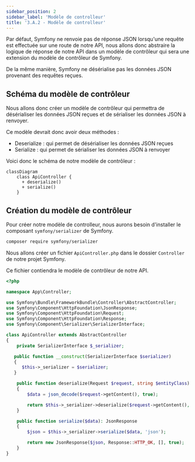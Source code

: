 ```yaml
---
sidebar_position: 2
sidebar_label: 'Modèle de controlleur'
title: '3.A.2 - Modèle de controlleur'
---
```


Par défaut, Symfony ne renvoie pas de réponse JSON lorsqu'une requête est effectuée sur une route de notre API, nous allons donc abstraire la logique de réponse de notre API dans un modèle de contrôleur qui sera une extension du modèle de contrôleur de Symfony.

De la même manière, Symfony ne désérialise pas les données JSON provenant des requêtes reçues.

## Schéma du modèle de contrôleur

Nous allons donc créer un modèle de contrôleur qui permettra de désérialiser les données JSON reçues et de sérialiser les données JSON à renvoyer.

Ce modèle devrait donc avoir deux méthodes :

- Deserialize : qui permet de désérialiser les données JSON reçues
- Serialize : qui permet de sérialiser les données JSON à renvoyer

Voici donc le schéma de notre modèle de contrôleur :

```mermaid
classDiagram
    class ApiController {
      + deserialize()
      + serialize()
    }
```

## Création du modèle de contrôleur

Pour créer notre modèle de controlleur, nous aurons besoin d'installer le composant `symfony/serializer` de Symfony.

```bash
composer require symfony/serializer
```

Nous allons créer un fichier `ApiController.php` dans le dossier `Controller` de notre projet Symfony.

Ce fichier contiendra le modèle de contrôleur de notre API.

```php title="src/Controller/ApiController.php"
<?php

namespace App\Controller;

use Symfony\Bundle\FrameworkBundle\Controller\AbstractController;
use Symfony\Component\HttpFoundation\JsonResponse;
use Symfony\Component\HttpFoundation\Request;
use Symfony\Component\HttpFoundation\Response;
use Symfony\Component\Serializer\SerializerInterface;

class ApiController extends AbstractController
{
    private SerializerInterface $_serializer;

   public function __construct(SerializerInterface $serializer)
   {
      $this->_serializer = $serializer;
   }

    public function deserialize(Request $request, string $entityClass): object
    {
        $data = json_decode($request->getContent(), true);

        return $this->_serializer->deserialize($request->getContent(), $entityClass, 'json');
    }

    public function serialize($data): JsonResponse
    {
        $json = $this->_serializer->serialize($data, 'json');

        return new JsonResponse($json, Response::HTTP_OK, [], true);
    }
}
```
